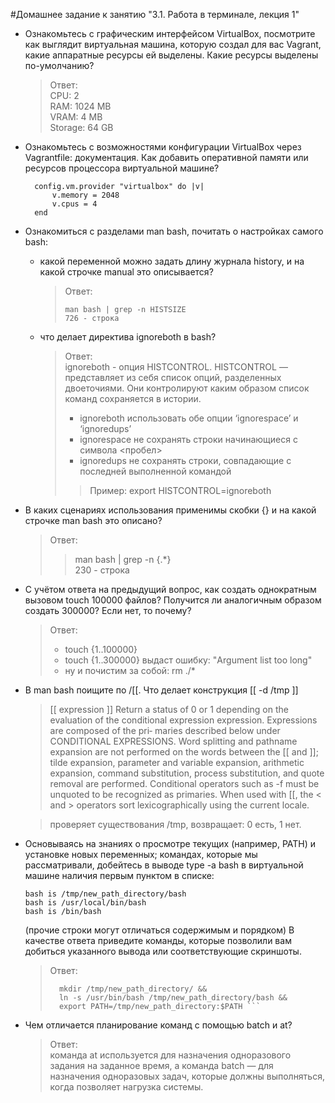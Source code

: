 #Домашнее задание к занятию "3.1. Работа в терминале, лекция 1"

* Ознакомьтесь с графическим интерфейсом VirtualBox, посмотрите как выглядит
  виртуальная машина, которую создал для вас Vagrant,
  какие аппаратные ресурсы ей выделены. Какие ресурсы выделены по-умолчанию?
    >  Ответ:  
    CPU: 2  
    RAM: 1024 MB   
    VRAM: 4 MB  
    Storage: 64 GB

* Ознакомьтесь с возможностями конфигурации VirtualBox через Vagrantfile: документация. Как добавить оперативной памяти 
  или ресурсов процессора виртуальной машине?
  ```
    config.vm.provider "virtualbox" do |v|  
        v.memory = 2048  
        v.cpus = 4  
    end
  ```
  
* Ознакомиться с разделами man bash, почитать о настройках самого bash:
  * какой переменной можно задать длину журнала history, 
    и на какой строчке manual это описывается?
    >Ответ:
    > ```
    > man bash | grep -n HISTSIZE
    > 726 - строка
    > ```
  * что делает директива ignoreboth в bash?
    > Ответ:  
    ignoreboth - опция HISTCONTROL.
      HISTCONTROL — представляет из себя список опций, разделенных двоеточиями.
      Они контролируют каким образом список команд сохраняется в истории.  
    >  * ignoreboth	использовать обе опции ‘ignorespace’ и ‘ignoredups’
    >  * ignorespace	не сохранять строки начинающиеся с символа <пробел>
    >  * ignoredups	не сохранять строки, совпадающие с последней выполненной командой  
    >> Пример: export HISTCONTROL=ignoreboth
    
* В каких сценариях использования применимы скобки {} и на какой строчке man bash это описано?
  > Ответ:
  >> man bash | grep -n {.*}  
  > 230 - строка

* С учётом ответа на предыдущий вопрос, как создать однократным вызовом touch 100000 файлов?
  Получится ли аналогичным образом создать 300000? Если нет, то почему?
  > Ответ:  
  > * touch {1..100000}  
  > * touch {1..300000} выдаст ошибку: "Argument list too long"  
  > * ну и почистим за собой: rm ./*

* В man bash поищите по /\[\[. Что делает конструкция [[ -d /tmp ]]
  >[[ expression ]]
  Return  a  status  of  0 or 1 depending on the evaluation of the conditional expression expression.  Expressions are composed of the pri‐
  maries described below under CONDITIONAL EXPRESSIONS.  Word splitting and pathname expansion are not performed on the words  between  the
  [[ and ]]; tilde expansion, parameter and variable expansion, arithmetic expansion, command substitution, process substitution, and quote
  removal are performed.  Conditional operators such as -f must be unquoted to be recognized as primaries.
  When used with [[, the < and > operators sort lexicographically using the current locale.
  
  > проверяет существования /tmp, возвращает: 0 есть, 1 нет.

* Основываясь на знаниях о просмотре текущих (например, PATH) и установке новых переменных; командах, которые мы рассматривали, 
добейтесь в выводе type -a bash в виртуальной машине наличия первым пунктом в списке:
  ```
  bash is /tmp/new_path_directory/bash
  bash is /usr/local/bin/bash
  bash is /bin/bash
  ```
  (прочие строки могут отличаться содержимым и порядком) В качестве ответа приведите команды, которые позволили вам добиться указанного вывода или соответствующие скриншоты.
  > Ответ:
  > ```
  >   mkdir /tmp/new_path_directory/ &&
  >   ln -s /usr/bin/bash /tmp/new_path_directory/bash &&
  >   export PATH=/tmp/new_path_directory:$PATH ```

* Чем отличается планирование команд с помощью batch и at?
  > Ответ:  
  > команда at используется для назначения одноразового задания на заданное время, а команда batch — для назначения
  > одноразовых задач, которые должны выполняться, когда позволяет нагрузка системы.
